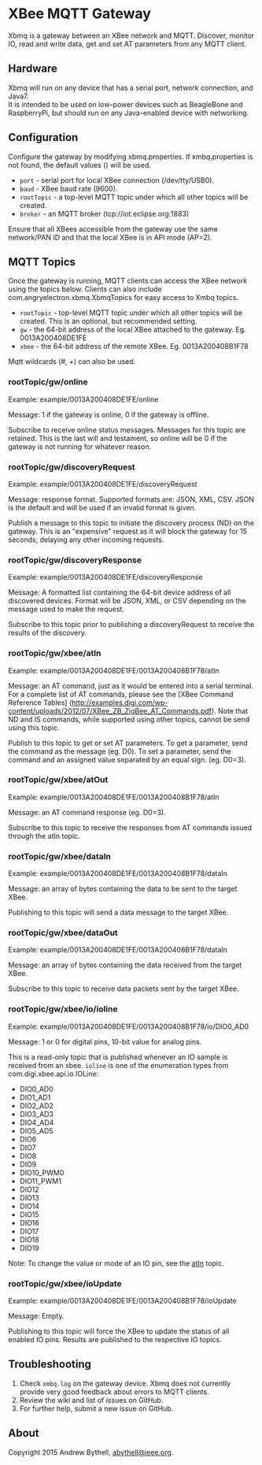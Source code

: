 XBee MQTT Gateway
=================
Xbmq is a gateway between an XBee network and MQTT.  Discover, monitor IO, read
and write data, get and set AT parameters from any MQTT client.

Hardware
--------
Xbmq will run on any device that has a serial port, network connection, and Java7.  
It is intended to be used on low-power devices such as BeagleBone and 
RaspberryPi, but should run on any Java-enabled device with networking.

Configuration
-------------
Configure the gateway by modifying xbmq.properties.  If xmbq.properties is not 
found, the default values () will be used.

* `port` - serial port for local XBee connection (/dev/tty/USB0).
* `baud` - XBee baud rate (9600).
* `rootTopic` - a top-level MQTT topic under which all other topics will be created.
* `broker` - an MQTT broker (tcp://iot.eclipse.org:1883)

Ensure that all XBees accessible from the gateway use the same network/PAN ID and that
the local XBee is in API mode (AP=2).

MQTT Topics
------
Once the gateway is running, MQTT clients can access the XBee network using the
topics below.  Clients can also include com.angryelectron.xbmq.XbmqTopics for 
easy access to Xmbq topics.

* `rootTopic` - top-level MQTT topic under which all other topics will be created.
This is an optional, but recommended setting.
* `gw` - the 64-bit address of the local XBee attached to the gateway.  Eg. 0013A200408DE1FE
* `xbee` - the 64-bit address of the remote XBee.  Eg. 0013A200408B1F78

Mqtt wildcards (#, +) can also be used.

### rootTopic/gw/online

Example: example/0013A200408DE1FE/online

Message: 1 if the gateway is online, 0 if the gateway is offline.

Subscribe to receive online status messages.  Messages for this topic are retained.
This is the last will and testament, so online will be 0 if the gateway is not
running for whatever reason.

### rootTopic/gw/discoveryRequest

Example: example/0013A200408DE1FE/discoveryRequest

Message: response format.  Supported formats are:  JSON, XML, CSV.  JSON is the
default and will be used if an invalid format is given.

Publish a message to this topic to initiate the discovery process (ND) on the 
gateway.  This is an "expensive" request as it will block the gateway for 
15 seconds, delaying any other incoming requests.

### rootTopic/gw/discoveryResponse

Example: example/0013A200408DE1FE/discoveryResponse

Message: A formatted list containing the 64-bit device address of all
discovered devices.  Format will be JSON, XML, or CSV depending on the message
used to make the request.

Subscribe to this topic prior to publishing a discoveryRequest to receive the
results of the discovery.

### rootTopic/gw/xbee/atIn

Example: example/0013A200408DE1FE/0013A200408B1F78/atIn

Message: an AT command, just as it would be entered into a serial terminal.  For
a complete list of AT commands, please see the [XBee Command Reference Tables]
(http://examples.digi.com/wp-content/uploads/2012/07/XBee_ZB_ZigBee_AT_Commands.pdf).
Note that ND and IS commands, while supported using other topics, cannot be send
using this topic.

Publish to this topic to get or set AT parameters.  To get a parameter, send the
command as the message (eg. D0).  To set a parameter, send the
command and an assigned value separated by an equal sign. (eg. D0=3).

### rootTopic/gw/xbee/atOut

Example: example/0013A200408DE1FE/0013A200408B1F78/atIn

Message: an AT command response (eg. D0=3).

Subscribe to this topic to receive the responses from AT commands issued through
the atIn topic.

### rootTopic/gw/xbee/dataIn

Example: example/0013A200408DE1FE/0013A200408B1F78/dataIn

Message: an array of bytes containing the data to be sent to the target XBee.

Publishing to this topic will send a data message to the target XBee.

### rootTopic/gw/xbee/dataOut

Example: example/0013A200408DE1FE/0013A200408B1F78/dataIn

Message: an array of bytes containing the data received from the target XBee.

Subscribe to this topic to receive data packets sent by the target XBee.

### rootTopic/gw/xbee/io/ioline

Example: example/0013A200408DE1FE/0013A200408B1F78/io/DIO0_AD0

Message: 1 or 0 for digital pins, 10-bit value for analog pins.

This is a read-only topic that is published whenever an IO sample is received from
an xbee.  `ioline` is one of the enumeration types from com.digi.xbee.api.io.IOLine:

* DIO0_AD0
* DIO1_AD1
* DIO2_AD2
* DIO3_AD3
* DIO4_AD4
* DIO5_AD5
* DIO6
* DIO7
* DIO8
* DIO9
* DIO10_PWM0
* DIO11_PWM1
* DIO12
* DIO13
* DIO14
* DIO15
* DIO16
* DIO17
* DIO18
* DIO19

Note: To change the value or mode of an IO pin, see the [atIn](#atIn) topic.

### rootTopic/gw/xbee/ioUpdate

Example: example/0013A200408DE1FE/0013A200408B1F78/ioUpdate

Message: Empty.

Publishing to this topic will force the XBee to update the status of all enabled
IO pins.  Results are published to the respective IO topics.

Troubleshooting
---------------
1. Check `xmbq.log` on the gateway device.  Xbmq does not currently provide very
good feedback about errors to MQTT clients.
2. Review the wiki and list of issues on GitHub.
3. For further help, submit a new issue on GitHub.

About
-----
Copyright 2015 Andrew Bythell, abythell@ieee.org.